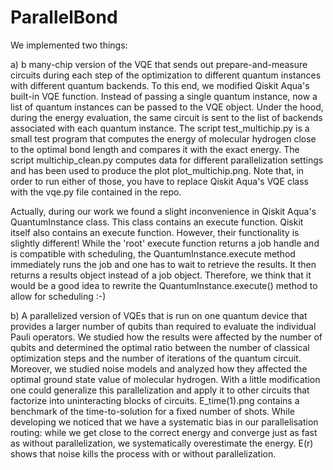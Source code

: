 # ParallelBond

We implemented two things:

a) b many-chip version of the VQE that sends out prepare-and-measure circuits during each step of the optimization to different quantum instances with different quantum backends. To this end, we modified Qiskit Aqua's built-in VQE function. Instead of passing a single quantum instance, now a list of quantum instances can be passed to the VQE object. Under the hood, during the energy evaluation, the same circuit is sent to the list of backends associated with each quantum instance. The script test_multichip.py is a small test program that computes the energy of molecular hydrogen close to the optimal bond length and compares it with the exact energy. 
The script multichip_clean.py computes data for different parallelization settings and has been used to produce the plot plot_multichip.png.
Note that, in order to run either of those, you have to replace Qiskit Aqua's VQE class with the vqe.py file contained in the repo.

Actually, during our work we found a slight inconvenience in Qiskit Aqua's QuantumInstance class. This class contains an execute function. Qiskit itself also contains an execute function. However, their functionality is slightly different! While the 'root' execute function returns a job handle and is compatible with scheduling, the QuantumInstance.execute method immediately runs the job and one has to wait to retrieve the results. It then returns a results object instead of a job object. Therefore, we think that it would be a good idea to rewrite the QuantumInstance.execute() method to allow for scheduling :-)

b) A parallelized version of VQEs that is run on one quantum device that provides a larger number of qubits than required to evaluate the individual Pauli operators. We studied how the results were affected by the number of qubits and determined the optimal ratio between the number of classical optimization steps and the number of iterations of the quantum circuit. Moreover, we studied noise models and analyzed how they affected the optimal ground state value of molecular hydrogen. With a little modification one could generalize this parallelization and apply it to other circuits that factorize into uninteracting blocks of circuits.
E_time(1).png contains a benchmark of the time-to-solution for a fixed number of shots. While developing we noticed that we have a systematic bias in our parallelisation routing: while we get close to the correct energy and converge just as fast as without parallelization, we systematically overestimate the energy.
E(r) shows that noise kills the process with or without parallelization.
